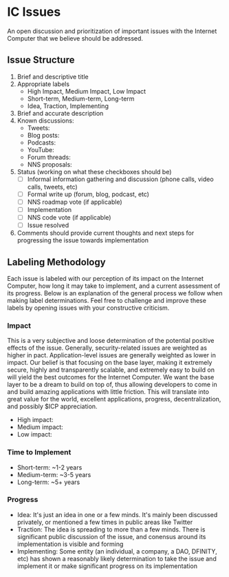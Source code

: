 # IC Issues

An open discussion and prioritization of important issues with the Internet Computer that we believe should be addressed.

## Issue Structure

1. Brief and descriptive title
2. Appropriate labels
    * High Impact, Medium Impact, Low Impact
    * Short-term, Medium-term, Long-term
    * Idea, Traction, Implementing
3. Brief and accurate description
4. Known discussions:
    * Tweets:
    * Blog posts:
    * Podcasts:
    * YouTube:
    * Forum threads:
    * NNS proposals:
5. Status (working on what these checkboxes should be)
    - [ ] Informal information gathering and discussion (phone calls, video calls, tweets, etc)
    - [ ] Formal write up (forum, blog, podcast, etc)
    - [ ] NNS roadmap vote (if applicable)
    - [ ] Implementation
    - [ ] NNS code vote (if applicable)
    - [ ] Issue resolved
6. Comments should provide current thoughts and next steps for progressing the issue towards implementation

## Labeling Methodology

Each issue is labeled with our perception of its impact on the Internet Computer, how long it may take to implement, and a current assessment of its progress. Below is an explanation of the general process we follow when making label determinations. Feel free to challenge and improve these labels by opening issues with your constructive criticism.

### Impact

This is a very subjective and loose determination of the potential positive effects of the issue. Generally, security-related issues are weighted as higher in pact. Application-level issues are generally weighted as lower in impact. Our belief is that focusing on the base layer, making it extremely secure, highly and transparently scalable, and extremely easy to build on will yield the best outcomes for the Internet Computer. We want the base layer to be a dream to build on top of, thus allowing developers to come in and build amazing applications with little friction. This will translate into great value for the world, excellent applications, progress, decentralization, and possibly $ICP appreciation.

* High impact:
* Medium impact:
* Low impact:

### Time to Implement

* Short-term: ~1-2 years
* Medium-term: ~3-5 years
* Long-term: ~5+ years

### Progress

* Idea: It's just an idea in one or a few minds. It's mainly been discussed privately, or mentioned a few times in public areas like Twitter
* Traction: The idea is spreading to more than a few minds. There is significant public discussion of the issue, and conensus around its implementation is visible and forming
* Implementing: Some entity (an individual, a company, a DAO, DFINITY, etc) has shown a reasonably likely determination to take the issue and implement it or make significant progress on its implementation
